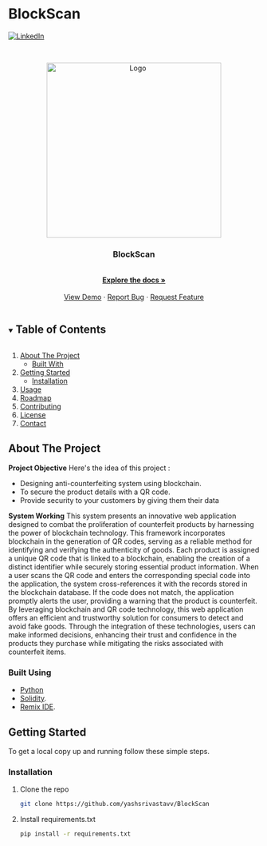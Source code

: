 # BlockScan


<!-- [![Contributors][contributors-shield]][contributors-url]
[![Forks][forks-shield]][forks-url]
[![Stargazers][stars-shield]][stars-url]
[![Issues][issues-shield]][issues-url] -->
<!-- [![MIT License][license-shield]][license-url] -->
[![LinkedIn][linkedin-shield]][linkedin-url]



<!-- PROJECT LOGO -->
<br />
<p align="center">
  <a href="https://github.com/yashsrivastavv/BlockScan">
    <img src="https://github.com/yashsrivastavv/BlockScan/blob/main/img/i1.jpg" alt="Logo" width="350" height="350">
  </a>

  <h3 align="center">BlockScan</h3>

  <p align="center">
    <br />
    <a href="https://github.com/yashsrivastavv/BlockScan"><strong>Explore the docs »</strong></a>
    <br />
    <br />
    <a href="https://github.com/yashsrivastavv/BlockScan">View Demo</a>
    ·
    <a href="https://github.com/yashsrivastavv/BlockScan/issues">Report Bug</a>
    ·
    <a href="https://github.com/yashsrivastavv/BlockScan/issues">Request Feature</a>
  </p>
</p>



<!-- TABLE OF CONTENTS -->
<details open="open">
  <summary><h2 style="display: inline-block">Table of Contents</h2></summary>
  <ol>
    <li>
      <a href="#about-the-project">About The Project</a>
      <ul>
        <li><a href="#built-with">Built With</a></li>
      </ul>
    </li>
    <li>
      <a href="#getting-started">Getting Started</a>
      <ul>
        <li><a href="#installation">Installation</a></li>
      </ul>
    </li>
    <li><a href="#usage">Usage</a></li>
    <li><a href="#roadmap">Roadmap</a></li>
    <li><a href="#contributing">Contributing</a></li>
    <li><a href="#license">License</a></li>
    <li><a href="#contact">Contact</a></li>
  </ol>
</details>



<!-- ABOUT THE PROJECT -->
## About The Project

**Project Objective**
Here's the idea of this project :
  * Designing anti-counterfeiting system using blockchain.
  * To secure the product details with a QR code.
  * Provide security to your customers by giving them their data

**System Working**
This system presents an innovative web application designed to combat the proliferation of counterfeit products by harnessing the power of blockchain technology. This framework incorporates blockchain in the generation of QR codes, serving as a reliable method for identifying and verifying the authenticity of goods. Each product is assigned a unique QR code that is linked to a blockchain, enabling the creation of a distinct identifier while securely storing essential product information. When a user scans the QR code and enters the corresponding special code into the application, the system cross-references it with the records stored in the blockchain database. If the code does not match, the application promptly alerts the user, providing a warning that the product is counterfeit. By leveraging blockchain and QR code technology, this web application offers an efficient and trustworthy solution for consumers to detect and avoid fake goods. Through the integration of these technologies, users can make informed decisions, enhancing their trust and confidence in the products they purchase while mitigating the risks associated with counterfeit items.



### Built Using

* [Python](https://www.python.org/)
* [Solidity](https://docs.soliditylang.org/en/v0.8.21/).
* [Remix IDE](https://remix.ethereum.org/).


<!-- GETTING STARTED -->
## Getting Started

To get a local copy up and running follow these simple steps.


### Installation

1. Clone the repo
   ```sh
   git clone https://github.com/yashsrivastavv/BlockScan
   ```
2. Install requirements.txt 
   ```sh
   pip install -r requirements.txt
   ```


[linkedin-shield]: https://img.shields.io/badge/-LinkedIn-black.svg?style=for-the-badge&logo=linkedin&colorB=555
[linkedin-url]: https://www.linkedin.com/in/yash-srivastava-/
